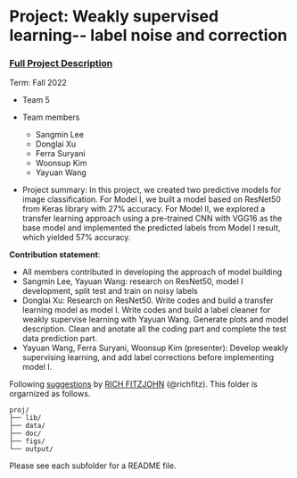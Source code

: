 # Project: Weakly supervised learning-- label noise and correction


### [Full Project Description](doc/project3_desc.md)

Term: Fall 2022

+ Team 5
+ Team members
	+ Sangmin Lee
	+ Donglai Xu
	+ Ferra Suryani
	+ Woonsup Kim
	+ Yayuan Wang

+ Project summary: In this project, we created two predictive models for image classification. For Model I, we built a model based on ResNet50 from Keras library with 27% accuracy. For Model II, we explored a transfer learning approach using a pre-trained CNN with VGG16 as the base model and implemented the predicted labels from Model I result, which yielded 57% accuracy. 
	
**Contribution statement**:
+ All members contributed in developing the approach of model building
+ Sangmin Lee, Yayuan Wang: research on ResNet50, model I development, split test and train on noisy labels
+ Donglai Xu: Research on ResNet50. Write codes and build a transfer learning model as model I. Write codes and build a label cleaner for weakly supervise learning with Yayuan Wang. Generate plots and model description. Clean and anotate all the coding part and complete the test data prediction part. 
+ Yayuan Wang, Ferra Suryani, Woonsup Kim (presenter): Develop weakly supervising learning, and add label corrections before implementing model I. 


Following [suggestions](http://nicercode.github.io/blog/2013-04-05-projects/) by [RICH FITZJOHN](http://nicercode.github.io/about/#Team) (@richfitz). This folder is orgarnized as follows.

```
proj/
├── lib/
├── data/
├── doc/
├── figs/
└── output/
```

Please see each subfolder for a README file.
